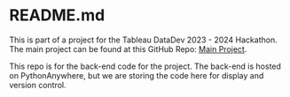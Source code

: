 # README.md

This is part of a project for the Tableau DataDev 2023 - 2024 Hackathon. The main project can be found at this GitHub Repo: [Main Project](https://github.com/jovoight/tableauhackathon).

This repo is for the back-end code for the project. The back-end is hosted on PythonAnywhere, but we are storing the code here for display and version control.
